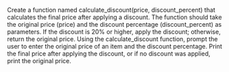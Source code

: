 Create a function named calculate_discount(price, discount_percent) that calculates the final price after applying a discount. 
The function should take the original price (price) and the discount percentage (discount_percent) as parameters.
If the discount is 20% or higher, apply the discount; otherwise, return the original price.
Using the calculate_discount function, prompt the user to enter the original price of an item and the discount percentage.
Print the final price after applying the discount, or if no discount was applied, print the original price.
